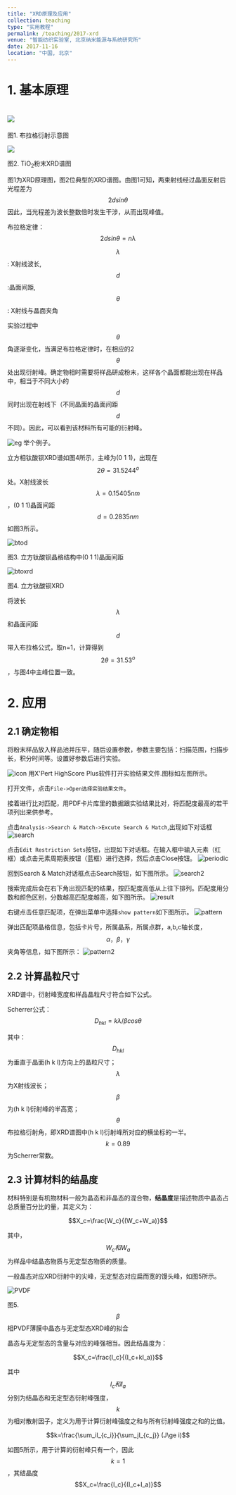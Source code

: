 ```yaml
---
title: "XRD原理及应用"
collection: teaching
type: "实用教程"
permalink: /teaching/2017-xrd
venue: "智能纺织实验室, 北京纳米能源与系统研究所"
date: 2017-11-16
location: "中国, 北京"
---
```


<script type="text/javascript" src="http://cdn.mathjax.org/mathjax/latest/MathJax.js?config=default"></script>

# 1. 基本原理



# ![](http://www.ihep.cas.cn/dkxzz/bsrf/facility/guangshuxian/yanshe/200911/W020100927377976730490.bmp)



图1. 布拉格衍射示意图

![](https://gss0.baidu.com/94o3dSag_xI4khGko9WTAnF6hhy/zhidao/pic/item/9358d109b3de9c82b9a3f2326d81800a18d8434c.jpg)

图2. TiO<sub>2</sub>粉末XRD谱图



图1为XRD原理图，图2位典型的XRD谱图。由图1可知，两束射线经过晶面反射后光程差为
$$
2dsin\theta
$$
因此，当光程差为波长整数倍时发生干涉，从而出现峰值。



布拉格定律：
$$
2dsin\theta=n\lambda
$$


$$\lambda$$: X射线波长, $$d$$:晶面间距, $$\theta$$: X射线与晶面夹角



实验过程中$$\theta$$角逐渐变化，当满足布拉格定律时，在相应的2$$\theta$$处出现衍射峰。确定物相时需要将样品研成粉末，这样各个晶面都能出现在样品中，相当于不同大小的$$d$$同时出现在射线下（不同晶面的晶面间距$$d$$不同）。因此，可以看到该材料所有可能的衍射峰。



![eg](../images/eg.png) 举个例子。 



立方相钛酸钡XRD谱如图4所示，主峰为(0 1 1)，出现在$$2\theta=31.5244^o$$处。X射线波长$$\lambda=0.15405 nm$$，(0 1 1)晶面间距$$d=0.2835 nm$$如图3所示。



![btod](2017-XRD-images/btod.png)

图3. 立方钛酸钡晶格结构中(0 1 1)晶面间距





![btoxrd](2017-XRD-images/btoxrd.png)



图4. 立方钛酸钡XRD



将波长$$\lambda$$和晶面间距$$d$$带入布拉格公式，取n=1，计算得到$$2\theta=31.53^o$$，与图4中主峰位置一致。

# 2. 应用

## 2.1 确定物相

将粉末样品放入样品池并压平，随后设置参数，参数主要包括：扫描范围，扫描步长，积分时间等。设置好参数后进行实验。

![icon](2017-XRD-images/icon.png)
用X'Pert HighScore Plus软件打开实验结果文件.图标如左图所示。

打开文件，点击`File->Open选择实验结果文件`。

接着进行比对匹配，用PDF卡片库里的数据跟实验结果比对，将匹配度最高的若干项列出来供参考。

点击`Analysis->Search & Match->Excute Search & Match`,出现如下对话框
![search](2017-XRD-images/search.png)

点击`Edit Restriction Sets`按钮，出现如下对话框。在输入框中输入元素（红框）或点击元素周期表按钮（蓝框）进行选择，然后点击Close按钮。
![periodic](2017-XRD-images/periodic.png)

回到Search & Match对话框点击Search按钮，如下图所示。
![search2](2017-XRD-images/search2.png)

搜索完成后会在右下角出现匹配的结果，按匹配度高低从上往下排列。匹配度用分数和颜色区别，分数越高匹配度越高，如下图所示。
![result](2017-XRD-images/result.png)

右键点击任意匹配项，在弹出菜单中选择`show pattern`如下图所示。
![pattern](2017-XRD-images/pattern.png)

弹出匹配项晶格信息，包括卡片号，所属晶系，所属点群，a,b,c轴长度，$$\alpha，\beta，\gamma$$夹角等信息，如下图所示：
![pattern2](2017-XRD-images/pattern2.png)



## 2.2 计算晶粒尺寸

XRD谱中，衍射峰宽度和样品晶粒尺寸符合如下公式。

Scherrer公式：$$D_{hkl}=k\lambda/\beta cos\theta$$

其中：$$D_{hkl}$$ 为垂直于晶面(h k l)方向上的晶粒尺寸；$$\lambda$$ 为X射线波长；$$\beta$$ 为(h k l)衍射峰的半高宽；$$\theta$$ 布拉格衍射角，即XRD谱图中(h k l)衍射峰所对应的横坐标的一半。$$k=0.89$$ 为Scherrer常数。

## 2.3 计算材料的结晶度

材料特别是有机物材料一般为晶态和非晶态的混合物，**结晶度**是描述物质中晶态占总质量百分比的量，其定义为：

$$X_c=\frac{W_c}{(W_c+W_a)}$$

其中，$$W_c和W_a$$ 为样品中结晶态物质与无定型态物质的质量。

一般晶态对应XRD衍射中的尖峰，无定型态对应扁而宽的馒头峰，如图5所示。

![PVDF](2017-XRD-images/PVDF.png)

图5. $$\beta$$ 相PVDF薄膜中晶态与无定型态XRD峰的拟合

晶态与无定型态的含量与对应的峰强相当。因此结晶度为：

$$X_c=\frac{I_c}{(I_c+kI_a)}$$

其中$$I_c和I_a$$ 分别为结晶态和无定型态衍射峰强度，$$k$$ 为相对散射因子，定义为用于计算衍射峰强度之和与所有衍射峰强度之和的比值。

$$k=\frac{\sum_iI_{c_i}}{\sum_jI_{c_j}} (J\ge i)$$

如图5所示，用于计算的衍射峰只有一个，因此$$k=1$$ ，其结晶度$$X_c=\frac{I_c}{(I_c+I_a)}$$


